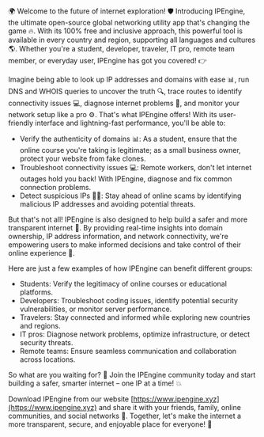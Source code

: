 🌍 Welcome to the future of internet exploration! 🛡️ Introducing IPEngine, the ultimate open-source global networking utility app that's changing the game 🔥. With its 100% free and inclusive approach, this powerful tool is available in every country and region, supporting all languages and cultures 🌎. Whether you're a student, developer, traveler, IT pro, remote team member, or everyday user, IPEngine has got you covered! 👉

Imagine being able to look up IP addresses and domains with ease 📊, run DNS and WHOIS queries to uncover the truth 🔍, trace routes to identify connectivity issues 💻, diagnose internet problems 🔧, and monitor your network setup like a pro ⚙️. That's what IPEngine offers! With its user-friendly interface and lightning-fast performance, you'll be able to:

* Verify the authenticity of domains 📊: As a student, ensure that the online course you're taking is legitimate; as a small business owner, protect your website from fake clones.
* Troubleshoot connectivity issues 💻: Remote workers, don't let internet outages hold you back! With IPEngine, diagnose and fix common connection problems.
* Detect suspicious IPs 🕵️‍♀️: Stay ahead of online scams by identifying malicious IP addresses and avoiding potential threats.

But that's not all! IPEngine is also designed to help build a safer and more transparent internet 💪. By providing real-time insights into domain ownership, IP address information, and network connectivity, we're empowering users to make informed decisions and take control of their online experience 🌟.

Here are just a few examples of how IPEngine can benefit different groups:

* Students: Verify the legitimacy of online courses or educational platforms.
* Developers: Troubleshoot coding issues, identify potential security vulnerabilities, or monitor server performance.
* Travelers: Stay connected and informed while exploring new countries and regions.
* IT pros: Diagnose network problems, optimize infrastructure, or detect security threats.
* Remote teams: Ensure seamless communication and collaboration across locations.

So what are you waiting for? 🚀 Join the IPEngine community today and start building a safer, smarter internet – one IP at a time! 💥

Download IPEngine from our website [https://www.ipengine.xyz](https://www.ipengine.xyz) and share it with your friends, family, online communities, and social networks 📱. Together, let's make the internet a more transparent, secure, and enjoyable place for everyone! 🌈